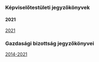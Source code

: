 ### Képviselőtestületi jegyzőkönyvek

#### 2021
[2021](/kepviselo-testuleti-jegyzokonyvek-2021)

### Gazdasági bizottság jegyzőkönyvei
[2014-2021](/gazdasagi-bizottsag-jegyzokonyvei)
